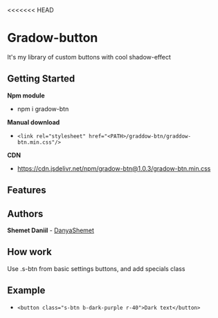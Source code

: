 <<<<<<< HEAD
# Gradow-button

It's my library of custom buttons with cool shadow-effect

## Getting Started
  

**Npm module**
  - npm i gradow-btn 
    
**Manual download**
  - `<link rel="stylesheet" href="<PATH>/graddow-btn/graddow-btn.min.css"/>`
    
 **CDN** 
  - https://cdn.jsdelivr.net/npm/gradow-btn@1.0.3/gradow-btn.min.css
 
## Features

## Authors

**Shemet Daniil** - [DanyaShemet](https://github.com/DanyaShemet)

## How work

  Use .s-btn from basic settings buttons, and add specials class
  
## Example

 - `<button class="s-btn b-dark-purple r-40">Dark text</button>`

